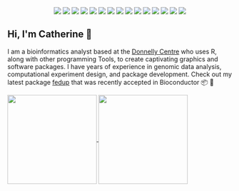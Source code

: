<div align="center">

![](https://img.shields.io/badge/OS-macOS-informational?style=flat-square&logo=macos&logoColor=000000&color=A180AD)
![](https://img.shields.io/badge/OS-Linux-informational?style=flat-square&logo=linux&logoColor=FCC624&color=A180AD)
![](https://img.shields.io/badge/Code-R-informational?style=flat-square&logo=r&logoColor=276DC3&color=A180AD)
![](https://img.shields.io/badge/Code-CSS-informational?style=flat-square&logo=css3&logoColor=1572B6&color=A180AD)
![](https://img.shields.io/badge/Editor-Atom-informational?style=flat-square&logo=atom&logoColor=2596be&color=A180AD)
![](https://img.shields.io/badge/Shell-bash-informational?style=flat-square&logo=gnu-bash&logoColor=4EAA25&color=A180AD)
![](https://img.shields.io/badge/Tools-GitHub-informational?style=flat-square&logo=github&logoColor=FFFFFF&color=A180AD)
![](https://img.shields.io/badge/Tools-git-informational?style=flat-square&logo=git&logoColor=F05032&color=A180AD)
![](https://img.shields.io/badge/Tools-GitHub%20Actions-informational?style=flat-square&logo=github%20actions&logoColor=2088FF&color=A180AD)
![](https://img.shields.io/badge/Tools-Travis%20CI-informational?style=flat-square&logo=travis%20ci&logoColor=3EAAAF&color=A180AD)
![](https://img.shields.io/badge/Tools-Codecov-informational?style=flat-square&logo=Codecov&logoColor=F01F7A&color=A180AD)
![](https://img.shields.io/badge/Tools-Docker-informational?style=flat-square&logo=docker&logoColor=2496ED&color=A180AD)
![](https://img.shields.io/badge/Tools-Vercel-informational?style=flat-square&logo=vercel&logoColor=000000&color=A180AD)
![](https://img.shields.io/badge/Design-Inkscape-informational?style=flat-square&logo=inkscape&logoColor=000000&color=A180AD)
![](https://img.shields.io/badge/Design-Adobe%20Illustrator-informational?style=flat-square&logo=adobe%20illustrator&logoColor=000000&color=A180AD)

<div align="left">

## Hi, I'm Catherine :wave:

I am a bioinformatics analyst based at the [Donnelly Centre](https://ccbr.utoronto.ca/donnelly-centre-cellular-and-biomolecular-research) who uses R, along with other programming Tools, to create captivating graphics and software packages. I have years of experience in genomic data analysis, computational experiment design, and package development. Check out my latest package [fedup](https://github.com/rosscm/fedup) that was recently accepted in Bioconductor :package: :star2:


<a href="https://github.com/anuraghazra/github-readme-stats">
  <img align="center" height=200 src="https://github-readme-stats.vercel.app/api?username=rosscm&count_private=true&show_icons=true&theme=tokyonight&hide_border=true%include_all_commits=true" />
</a>
<a href="https://github.com/anuraghazra/convoychat">
  <img align="center" height=200 src="https://github-readme-stats.vercel.app/api/top-langs/?username=rosscm&hide_title=true&theme=tokyonight&hide_border=true" />
</a>
